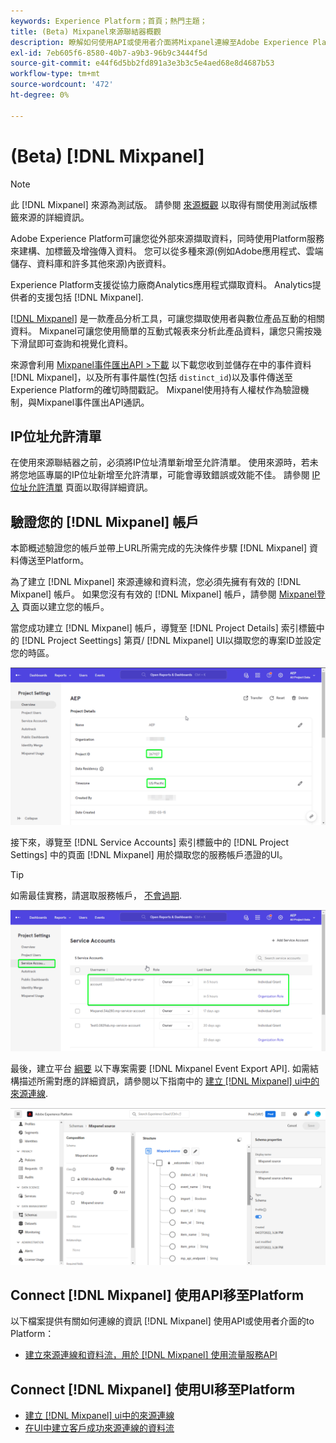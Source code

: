 ```yaml
---
keywords: Experience Platform；首頁；熱門主題；
title: (Beta) Mixpanel來源聯結器概觀
description: 瞭解如何使用API或使用者介面將Mixpanel連線至Adobe Experience Platform。
exl-id: 7eb605f6-8580-40b7-a9b3-96b9c3444f5d
source-git-commit: e44f6d5bb2fd891a3e3b3c5e4aed68e8d4687b53
workflow-type: tm+mt
source-wordcount: '472'
ht-degree: 0%

---
```


# (Beta) [!DNL Mixpanel]

>[!NOTE]
>
>此 [!DNL Mixpanel] 來源為測試版。 請參閱 [來源概觀](../../home.md#terms-and-conditions) 以取得有關使用測試版標籤來源的詳細資訊。

Adobe Experience Platform可讓您從外部來源擷取資料，同時使用Platform服務來建構、加標籤及增強傳入資料。 您可以從多種來源(例如Adobe應用程式、雲端儲存、資料庫和許多其他來源)內嵌資料。

Experience Platform支援從協力廠商Analytics應用程式擷取資料。 Analytics提供者的支援包括 [!DNL Mixpanel].

[[!DNL Mixpanel]](https://www.mixpanel.com) 是一款產品分析工具，可讓您擷取使用者與數位產品互動的相關資料。 Mixpanel可讓您使用簡單的互動式報表來分析此產品資料，讓您只需按幾下滑鼠即可查詢和視覺化資料。

來源會利用 [Mixpanel事件匯出API >下載](https://developer.mixpanel.com/reference/raw-event-export) 以下載您收到並儲存在中的事件資料 [!DNL Mixpanel]，以及所有事件屬性(包括 `distinct_id`)以及事件傳送至Experience Platform的確切時間戳記。 Mixpanel使用持有人權杖作為驗證機制，與Mixpanel事件匯出API通訊。

## IP位址允許清單

在使用來源聯結器之前，必須將IP位址清單新增至允許清單。 使用來源時，若未將您地區專屬的IP位址新增至允許清單，可能會導致錯誤或效能不佳。 請參閱 [IP位址允許清單](../../ip-address-allow-list.md) 頁面以取得詳細資訊。

## 驗證您的 [!DNL Mixpanel] 帳戶

本節概述驗證您的帳戶並帶上URL所需完成的先決條件步驟 [!DNL Mixpanel] 資料傳送至Platform。

為了建立 [!DNL Mixpanel] 來源連線和資料流，您必須先擁有有效的 [!DNL Mixpanel] 帳戶。 如果您沒有有效的 [!DNL Mixpanel] 帳戶，請參閱 [Mixpanel登入](https://mixpanel.com/register/) 頁面以建立您的帳戶。

當您成功建立 [!DNL Mixpanel] 帳戶，導覽至 [!DNL Project Details] 索引標籤中的 [!DNL Project Seettings] 第頁/ [!DNL Mixpanel] UI以擷取您的專案ID並設定您的時區。

![mixpanel-project-settings](../../images/tutorials/create/mixpanel-export-events/mixpanel-project-settings.png)

接下來，導覽至 [!DNL Service Accounts] 索引標籤中的 [!DNL Project Settings] 中的頁面 [!DNL Mixpanel] 用於擷取您的服務帳戶憑證的UI。

>[!TIP]
>
>如需最佳實務，請選取服務帳戶， [不會過期](https://developer.mixpanel.com/reference/service-accounts#service-account-expiration).

![Mixpanel服務帳戶](../../images/tutorials/create/mixpanel-export-events/mixpanel-service-account.png)

最後，建立平台 [綱要](../../../xdm/schema/composition.md) 以下專案需要 [!DNL Mixpanel Event Export API]. 如需結構描述所需對應的詳細資訊，請參閱以下指南中的 [建立 [!DNL Mixpanel] ui中的來源連線](../../tutorials/ui/create/analytics/mixpanel.md#additional-resources).

![建立結構描述](../../images/tutorials/create/mixpanel-export-events/schema.png)

## Connect [!DNL Mixpanel] 使用API移至Platform

以下檔案提供有關如何連線的資訊 [!DNL Mixpanel] 使用API或使用者介面的to Platform：

* [建立來源連線和資料流，用於 [!DNL Mixpanel] 使用流量服務API](../../tutorials/api/create/analytics/mixpanel.md)

## Connect [!DNL Mixpanel] 使用UI移至Platform

* [建立 [!DNL Mixpanel] ui中的來源連線](../../tutorials/ui/create/analytics/mixpanel.md)
* [在UI中建立客戶成功來源連線的資料流](../../tutorials/ui/dataflow/analytics.md)

